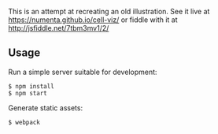 This is an attempt at recreating an old illustration.  See it live at
https://numenta.github.io/cell-viz/ or fiddle with it at
http://jsfiddle.net/7tbm3mv1/2/

Usage
-----

Run a simple server suitable for development:

```
$ npm install
$ npm start
```

Generate static assets:

```
$ webpack
```
